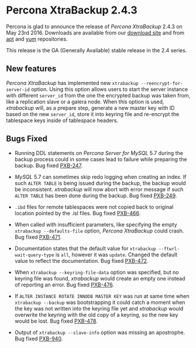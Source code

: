 # Percona XtraBackup 2.4.3

Percona is glad to announce the release of *Percona XtraBackup* 2.4.3
on May 23rd 2016. Downloads are available from our [download site](http://www.percona.com/downloads/XtraBackup/) and from [apt](../../installation/apt_repo.md#apt-repo) and [yum](../../installation/yum_repo.md#yum-repo) repositories.

This release is the GA (Generally Available) stable release in the 2.4
series.

## New features

*Percona XtraBackup* has implemented new
`xtrabackup --reencrypt-for-server-id` option. Using this option
allows users to start the server instance with different `server_id`
from the one the encrypted backup was taken from, like a replication slave
or a galera node. When this option is used, *xtrabackup* will, as a prepare
step, generate a new master key with ID based on the new `server_id`,
store it into keyring file and re-encrypt the tablespace keys inside of
tablespace headers.

## Bugs Fixed

* Running DDL statements on *Percona Server for MySQL* 5.7 during the backup process
could in some cases lead to failure while preparing the backup. Bug fixed
[PXB-247](https://jira.percona.com/browse/PXB-247).

* *MySQL* 5.7 can sometimes skip redo logging when creating an index. If such
`ALTER TABLE` is being issued during the backup, the backup would be
inconsistent. *xtrabackup* will now abort with error message if such `ALTER
TABLE` has been done during the backup. Bug fixed [PXB-249](https://jira.percona.com/browse/PXB-249).

* `.ibd` files for remote tablespaces were not copied back to original
location pointed by the .isl files. Bug fixed [PXB-466](https://jira.percona.com/browse/PXB-466).

* When called with insufficient parameters, like specifying the empty
`xtrabackup --defaults-file` option, *Percona XtraBackup* could crash.
Bug fixed [PXB-471](https://jira.percona.com/browse/PXB-471).

* Documentation states that the default value for
`xtrabackup --ftwrl-wait-query-type` is `all`, however it was
`update`. Changed the default value to reflect the documentation. Bug fixed
[PXB-472](https://jira.percona.com/browse/PXB-472).

* When `xtrabackup --keyring-file-data` option was specified, but no
keyring file was found, *xtrabackup* would create an empty one instead of
reporting an error. Bug fixed [PXB-476](https://jira.percona.com/browse/PXB-476).

* If `ALTER INSTANCE ROTATE INNODB MASTER KEY` was run at same time when
`xtrabackup --backup` was bootstrapping it could catch a moment when
the key was not written into the keyring file yet and *xtrabackup* would
overwrite the keyring with the old copy of a keyring, so the new key would be
lost. Bug fixed [PXB-478](https://jira.percona.com/browse/PXB-478).

* Output of `xtrabackup --slave-info` option was missing an apostrophe.
Bug fixed [PXB-940](https://jira.percona.com/browse/PXB-940).

